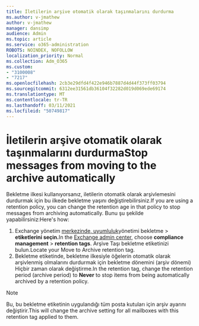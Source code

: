 ```yaml
---
title: İletilerin arşive otomatik olarak taşınmalarını durdurma
ms.author: v-jmathew
author: v-jmathew
manager: dansimp
audience: Admin
ms.topic: article
ms.service: o365-administration
ROBOTS: NOINDEX, NOFOLLOW
localization_priority: Normal
ms.collection: Adm_O365
ms.custom:
- "3100008"
- "7217"
ms.openlocfilehash: 2cb3e29dfd4f422e946b7887d4d44f373ff03794
ms.sourcegitcommit: 6312ee31561db36104f32282d019d069ede69174
ms.translationtype: MT
ms.contentlocale: tr-TR
ms.lasthandoff: 03/11/2021
ms.locfileid: "50749817"
---
```

# <a name="stop-messages-from-moving-to-the-archive-automatically"></a><span data-ttu-id="4c3a1-102">İletilerin arşive otomatik olarak taşınmalarını durdurma</span><span class="sxs-lookup"><span data-stu-id="4c3a1-102">Stop messages from moving to the archive automatically</span></span>

<span data-ttu-id="4c3a1-103">Bekletme ilkesi kullanıyorsanız, iletilerin otomatik olarak arşivlemesini durdurmak için bu ilkede bekletme yaşını değiştirebilirsiniz.</span><span class="sxs-lookup"><span data-stu-id="4c3a1-103">If you are using a retention policy, you can change the retention age in that policy to stop messages from archiving automatically.</span></span> <span data-ttu-id="4c3a1-104">Bunu şu şekilde yapabilirsiniz:</span><span class="sxs-lookup"><span data-stu-id="4c3a1-104">Here's how:</span></span>

1. <span data-ttu-id="4c3a1-105">Exchange yönetim [merkezinde, uyumluluk](https://go.microsoft.com/fwlink/?linkid=2059104)yönetimi bekletme   >  **etiketlerini seçin.**</span><span class="sxs-lookup"><span data-stu-id="4c3a1-105">In the [Exchange admin center](https://go.microsoft.com/fwlink/?linkid=2059104), choose **compliance management** > **retention tags**.</span></span> <span data-ttu-id="4c3a1-106">Arşive Taşı bekletme etiketinizi bulun.</span><span class="sxs-lookup"><span data-stu-id="4c3a1-106">Locate your Move to Archive retention tag.</span></span>
2. <span data-ttu-id="4c3a1-107">Bekletme etiketinde, bekletme ilkesiyle öğelerin otomatik  olarak arşivlenmiş olmalarını durdurmak için bekletme dönemini (arşiv dönemi) Hiçbir zaman olarak değiştirme.</span><span class="sxs-lookup"><span data-stu-id="4c3a1-107">In the retention tag, change the retention period (archive period) to **Never** to stop items from being automatically archived by a retention policy.</span></span>

> [!NOTE]
> <span data-ttu-id="4c3a1-108">Bu, bu bekletme etiketinin uygulandığı tüm posta kutuları için arşiv ayarını değiştirir.</span><span class="sxs-lookup"><span data-stu-id="4c3a1-108">This will change the archive setting for all mailboxes with this retention tag applied to them.</span></span>
